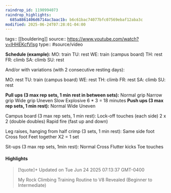 ```yaml
---
raindrop_id: 1190994073
raindrop_highlights:
  685a8861406d6714ac3aac1b: b6c61bac74077bfc07569ebaf12aba3c
modified: 2025-06-24T07:28:01-04:00
---
```


tags:: [[bouldering]]
source:: https://www.youtube.com/watch?v=IHHEKcfVIsg
type:: #source/video 



**Schedule (example):** 
MO: train
TU: rest
WE: train (campus board)
TH: rest
FR: climb
SA: climb
SU: rest

And/or with variations (with 2 consecutive resting days):

MO: rest
TU: train (campus board)
WE: rest
TH: climb
FR: rest
SA: climb
SU: rest

**Pull ups (3 max rep sets, 1 min rest in between sets):**
Normal grip
Narrow grip
Wide grip
Uneven 
Slow
Explosive
6 * 3  = 18 minutes
**Push ups (3 max rep sets, 1 min rest):**
Normal
Wide
Uneven

Campus board (3 max rep sets, 1 min rest):
Lock-off touches (each side)
2 x 2 (double doubles)
Rapid fire (fast up and down)

Leg raises, hanging from half crimp (3 sets, 1 min rest):
Same side foot
Cross foot 
Feet together
X2 = 1 set

Sit-ups (3 max rep sets, 1min rest):
Normal 
Cross 
Flutter kicks
Toe touches


#### Highlights

> [!quote]+ Updated on Tue Jun 24 2025 07:13:37 GMT-0400
>
> My Rock Climbing Training Routine to V8 Revealed (Beginner to Intermediate)
